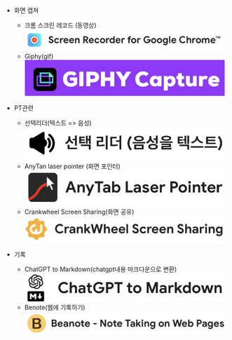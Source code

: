 - 화면 캡쳐
	 - 크롬 스크린 레코드 (동영상)![](screen_recoder.png)
	 - Giphy(gif)  ![](giphy.png)


- PT관련
	- 선택리더(텍스트 => 음성)![](text.png)
	- AnyTan laser pointer (화면 포인터)![](laser_pointer.png)
	- Crankwheel Screen Sharing(화면 공유)![](screen_sharing.png)

- 기록
	- ChatGPT to Markdown(chatgpt내용 마크다운으로 변환)![](chatgpt_to_markdown.png)
	- Benote(웹에 기록하기)![](beanote.png)
